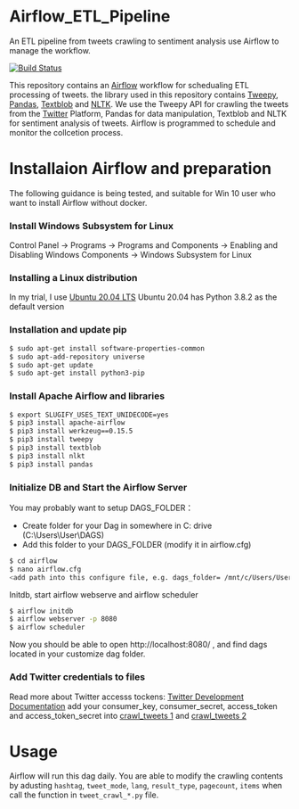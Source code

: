 # Airflow_ETL_Pipeline
An ETL pipeline from tweets crawling to sentiment analysis use Airflow to manage the workflow.

[![Build Status](https://travis-ci.org/joemccann/dillinger.svg?branch=master)](https://travis-ci.org/joemccann/dillinger)

This repository contains an [Airflow](https://airflow.apache.org/) workflow for schedualing ETL processing of tweets. the library used in this repository contains [Tweepy](https://www.tweepy.org/), [Pandas](https://pandas.pydata.org/), [Textblob](https://textblob.readthedocs.io/en/dev/) and [NLTK](nltk.org). We use the Tweepy API for crawling the tweets from the [Twitter](https://twitter.com/) Platform, Pandas for data manipulation, Textblob and NLTK for sentiment analysis of tweets. Airflow is programmed to schedule and monitor the collcetion process.

# Installaion Airflow and preparation
The following guidance is being tested, and suitable for Win 10 user who want to install Airflow without docker.
### Install Windows Subsystem for Linux 
Control Panel → Programs → Programs and Components → Enabling and Disabling Windows Components → Windows Subsystem for Linux
### Installing a Linux distribution
In my trial, I use [Ubuntu 20.04 LTS](https://www.microsoft.com/nl-nl/p/ubuntu-2004-lts/9n6svws3rx71?rtc=1&activetab=pivot:overviewtab)
Ubuntu 20.04 has Python 3.8.2 as the default version 
### Installation and update pip
```sh
$ sudo apt-get install software-properties-common
$ sudo apt-add-repository universe
$ sudo apt-get update
$ sudo apt-get install python3-pip
```
### Install Apache Airflow and libraries
```sh
$ export SLUGIFY_USES_TEXT_UNIDECODE=yes
$ pip3 install apache-airflow
$ pip3 install werkzeug==0.15.5
$ pip3 install tweepy
$ pip3 install textblob
$ pip3 install nlkt
$ pip3 install pandas
```
### Initialize DB and Start the Airflow Server

You may probably want to setup DAGS_FOLDER：
- Create folder for your Dag in somewhere in C: drive (C:\Users\User\DAGS)
- Add this folder to your DAGS_FOLDER (modify it in airflow.cfg)
```sh
$ cd airflow
$ nano airflow.cfg
<add path into this configure file, e.g. dags_folder= /mnt/c/Users/User/DAGS>
```
Initdb, start airflow webserve and airflow scheduler
```sh
$ airflow initdb
$ airflow webserver -p 8080
$ airflow scheduler
```
Now you should be able to open http://localhost:8080/ , and find dags located in your customize dag folder.
### Add Twitter credentials to files
Read more about Twitter accesss tockens: [Twitter Development Documentation](https://developer.twitter.com/en/docs/basics/authentication/oauth-1-0a)
add your consumer_key, consumer_secret, access_token and access_token_secret into [crawl_tweets 1](https://github.com/Gineyc/Airflow_ETL_Pipeline/blob/master/script/tweets_crawl_plantbased.py) and [crawl_tweets 2](https://github.com/Gineyc/Airflow_ETL_Pipeline/blob/master/script/tweets_crawl_vegan.py)

# Usage 
Airflow will run this dag daily.
You are able to modify the crawling contents by adusting `hashtag`, `tweet_mode`, `lang`, `result_type`, `pagecount`, `items` when call the function in `tweet_crawl_*.py` file.
